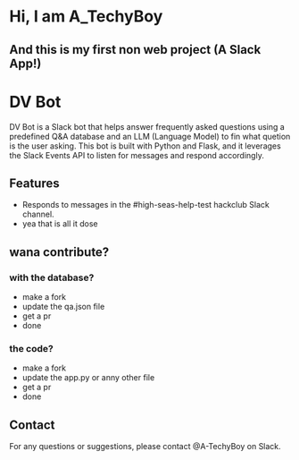 # Hi, I am A_TechyBoy
## And this is my first non web project (A Slack App!)

# DV Bot

DV Bot is a Slack bot that helps answer frequently asked questions using a predefined Q&A database and an LLM (Language Model) to fin what quetion is the user asking. This bot is built with Python and Flask, and it leverages the Slack Events API to listen for messages and respond accordingly.

## Features

- Responds to messages in the #high-seas-help-test hackclub Slack channel.
- yea that is all it dose

## wana contribute?

### with the database?

- make a fork
- update the qa.json file
- get a pr
- done

### the code?

- make a fork
- update the app.py or anny other file
- get a pr
- done

## Contact

For any questions or suggestions, please contact @A-TechyBoy on Slack.
